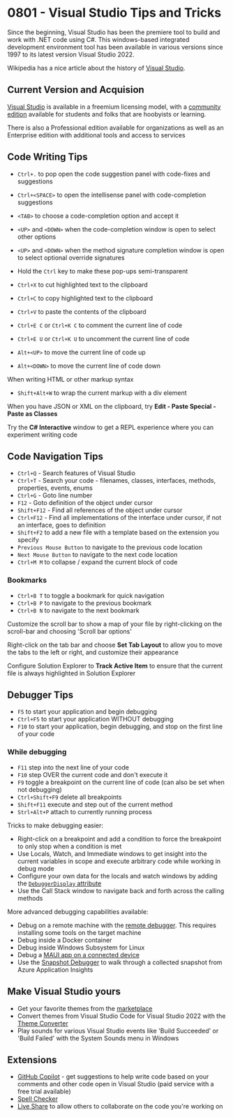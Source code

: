 # 0801 - Visual Studio Tips and Tricks

Since the beginning, Visual Studio has been the premiere tool to build and work with .NET code using C#.  This windows-based integrated development environment tool has been available in various versions since 1997 to its latest version Visual Studio 2022.

Wikipedia has a nice article about the history of [Visual Studio](https://en.wikipedia.org/wiki/Visual_Studio).

## Current Version and Acquision

[Visual Studio](https://visualstudio.com) is available in a freemium licensing model, with a [community edition](https://visualstudio.microsoft.com/vs/community/) available for students and folks that are hoobyists or learning.

There is also a Professional edition available for organizations as well as an Enterprise edition with additional tools and access to services

## Code Writing Tips

- `Ctrl+.` to pop open the code suggestion panel with code-fixes and suggestions
- `Ctrl+<SPACE>` to open the intellisense panel with code-completion suggestions
- `<TAB>` to choose a code-completion option and accept it
- `<UP>` and `<DOWN>` when the code-completion window is open to select other options
- `<UP>` and `<DOWN>` when the method signature completion window is open to select optional override signatures
- Hold the `Ctrl` key to make these pop-ups semi-transparent 

- `Ctrl+X` to cut highlighted text to the clipboard
- `Ctrl+C` to copy highlighted text to the clipboard
- `Ctrl+V` to paste the contents of the clipboard
- `Ctrl+E C` or `Ctrl+K C` to comment the current line of code
- `Ctrl+E U` or `Ctrl+K U` to uncomment the current line of code

- `Alt+<UP>` to move the current line of code up
- `Alt+<DOWN>` to move the current line of code down

When writing HTML or other markup syntax

- `Shift+Alt+W` to wrap the current markup with a div element

When you have JSON or XML on the clipboard, try **Edit - Paste Special - Paste as Classes**

Try the **C# Interactive** window to get a REPL experience where you can experiment writing code

## Code Navigation Tips

- `Ctrl+Q` - Search features of Visual Studio
- `Ctrl+T` - Search your code - filenames, classes, interfaces, methods, properties, events, enums
- `Ctrl+G` - Goto line number
- `F12` - Goto definition of the object under cursor
- `Shift+F12` - Find all references of the object under cursor
- `Ctrl+F12` - Find all implementations of the interface under cursor, if not an interface, goes to definition
- `Shift+F2` to add a new file with a template based on the extension you specify
- `Previous Mouse Button` to navigate to the previous code location
- `Next Mouse Button` to navigate to the next code location
- `Ctrl+M M` to collapse / expand the current block of code

### Bookmarks

- `Ctrl+B T` to toggle a bookmark for quick navigation
- `Ctrl+B P` to navigate to the previous bookmark
- `Ctrl+B N` to navigate to the next bookmark

Customize the scroll bar to show a map of your file by right-clicking on the scroll-bar and choosing 'Scroll bar options'

Right-click on the tab bar and choose **Set Tab Layout** to allow you to move the tabs to the left or right, and customize their appearance

Configure Solution Explorer to **Track Active Item** to ensure that the current file is always highlighted in Solution Explorer

## Debugger Tips

- `F5` to start your application and begin debugging
- `Ctrl+F5` to start your application WITHOUT debugging
- `F10` to start your application, begin debugging, and stop on the first line of your code

### While debugging

- `F11` step into the next line of your code
- `F10` step OVER the current code and don't execute it
- `F9` toggle a breakpoint on the current line of code (can also be set when not debugging)
- `Ctrl+Shift+F9` delete all breakpoints
- `Shift+F11` execute and step out of the current method
- `Strl+Alt+P` attach to currently running process

Tricks to make debugging easier:

- Right-click on a breakpoint and add a condition to force the breakpoint to only stop when a condition is met
- Use Locals, Watch, and Immediate windows to get insight into the current variables in scope and execute arbitrary code while working in debug mode
- Configure your own data for the locals and watch windows by adding the [`DebuggerDisplay` attribute](https://learn.microsoft.com/visualstudio/debugger/using-the-debuggerdisplay-attribute)
- Use the Call Stack window to navigate back and forth across the calling methods

More advanced debugging capabilities available:

- Debug on a remote machine with the [remote debugger](https://learn.microsoft.com/visualstudio/debugger/remote-debugging).  This requires installing some tools on the target machine
- Debug inside a Docker container
- Debug inside Windows Subsystem for Linux
- Debug a [MAUI app on a connected device](https://learn.microsoft.com/dotnet/maui/android/device/setup)
- Use the [Snapshot Debugger](https://learn.microsoft.com/azure/azure-monitor/snapshot-debugger/snapshot-debugger) to walk through a collected snapshot from Azure Application Insights

## Make Visual Studio yours

- Get your favorite themes from the [marketplace](https://marketplace.visualstudio.com/search?term=theme&target=VS&category=All%20categories&vsVersion=vs2022&sortBy=Relevance)
- Convert themes from Visual Studio Code for Visual Studio 2022 with the [Theme Converter](https://github.com/microsoft/theme-converter-for-vs)
- Play sounds for various Visual Studio events like 'Build Succeeded' or 'Build Failed' with the System Sounds menu in Windows

## Extensions

- [GitHub Copilot](https://github.com/features/copilot) - get suggestions to help write code based on your comments and other code open in Visual Studio (paid service with a free trial available)
- [Spell Checker](https://marketplace.visualstudio.com/items?itemName=EWoodruff.VisualStudioSpellCheckerVS2017andLater)
- [Live Share](https://visualstudio.microsoft.com/services/live-share/) to allow others to collaborate on the code you're working on
